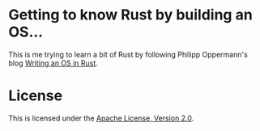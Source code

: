 # Getting to know Rust by building an OS...
This is me trying to learn a bit of Rust by following Philipp Oppermann's blog [Writing an OS in Rust](http://os.phil-opp.com/).

# License

This is licensed under the [Apache License, Version 2.0](http://www.apache.org/licenses/LICENSE-2.0).
